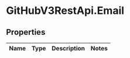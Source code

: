 # GitHubV3RestApi.Email

## Properties

Name | Type | Description | Notes
------------ | ------------- | ------------- | -------------


